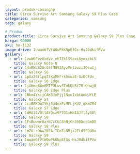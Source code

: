 ```yaml
---
layout: produk-casinghp
title: Circa Survive Art Samsung Galaxy S9 Plus Case
categories: samsung
tags: galaxy

# Produk
product-title: Circa Survive Art Samsung Galaxy S9 Plus Case
harga: 90000
sku: hn-1132
image-drive: 1uwam6fVtW0wPkKNpEfGs-HsJ0dkifPVw
gallery:
  - url: 1zwWOFezUkdVz_eHTZklS9oxi8yoxzbL5
    title: Galaxy Note 8
  - url: 14aRkLE20cGlfM892AyzMntzwziJQswIj
    title: Galaxy S6
  - url: 1pUz2Sf1pqZtKuMHFrk8vwaE-GzOCfUx_
    title: Galaxy S6 Edge
  - url: 1jXHmq6Wm6MTPOLwvSImkQU3f78lOhwjO
    title: Galaxy S6 Edge Plus
  - url: 1Rkm4YsijCAK8JmPjj1NxuIxbtAoNUYLE
    title: Galaxy S7
  - url: 1ciBEKOuIYkj5a4exPzMFLjKU2_qKmZM4
    title: Galaxy S7 Edge
  - url: 1dHA12VGtlAYQsx9F7G1mHNIAJYlJy3Ul
    title: Galaxy S8
  - url: 1FsBuwmr0arN7cCUC8hNjGh39BDccGmDX
    title: Galaxy S8 Plus
  - url: 1vZU-rQAw2KEA_TGoFaBMjz2Et6SFOURu
    title: Galaxy S9
  - url: 1uwam6fVtW0wPkKNpEfGs-HsJ0dkifPVw
    title: Galaxy S9 Plus
---
```

